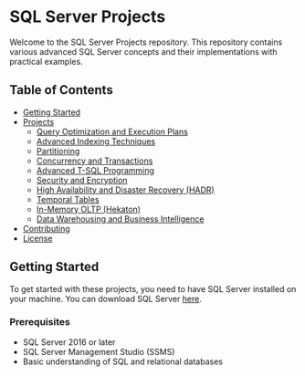 # SQL Server Projects

Welcome to the SQL Server Projects repository. This repository contains various advanced SQL Server concepts and their implementations with practical examples.

## Table of Contents

- [Getting Started](#getting-started)
- [Projects](#projects)
  - [Query Optimization and Execution Plans](#query-optimization-and-execution-plans)
  - [Advanced Indexing Techniques](#advanced-indexing-techniques)
  - [Partitioning](#partitioning)
  - [Concurrency and Transactions](#concurrency-and-transactions)
  - [Advanced T-SQL Programming](#advanced-t-sql-programming)
  - [Security and Encryption](#security-and-encryption)
  - [High Availability and Disaster Recovery (HADR)](#high-availability-and-disaster-recovery-hadr)
  - [Temporal Tables](#temporal-tables)
  - [In-Memory OLTP (Hekaton)](#in-memory-oltp-hekaton)
  - [Data Warehousing and Business Intelligence](#data-warehousing-and-business-intelligence)
- [Contributing](#contributing)
- [License](#license)

## Getting Started

To get started with these projects, you need to have SQL Server installed on your machine. You can download SQL Server [here](https://www.microsoft.com/en-us/sql-server/sql-server-downloads).

### Prerequisites

- SQL Server 2016 or later
- SQL Server Management Studio (SSMS)
- Basic understanding of SQL and relational databases

